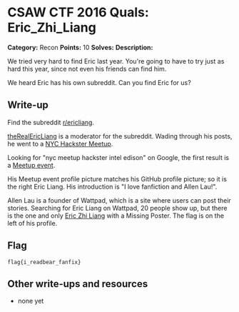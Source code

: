 # CSAW CTF 2016 Quals: Eric_Zhi_Liang

**Category:** Recon
**Points:** 10
**Solves:**
**Description:**

We tried very hard to find Eric last year. You're going to have to try just as hard this year, since not even his friends can find him.

We heard Eric has his own subreddit. Can you find Eric for us?

## Write-up

Find the subreddit [r/ericliang](https://www.reddit.com/r/ericliang).

[theRealEricLiang](https://www.reddit.com/user/theRealEricLiang) is a moderator for the subreddit. Wading through his posts, he went to a [NYC Hackster Meetup](https://www.reddit.com/r/creativecoding/comments/51fas9/has_anyone_worked_with_the_intel_edison/). 

Looking for "nyc meetup hackster intel edison" on Google, the first result is a [Meetup event](http://www.meetup.com/Hackster-NYC/events/232881069/).

His Meetup event profile picture matches his GitHub profile picture; so it is the right Eric Liang. His introduction is "I love fanfiction and Allen Lau!".

Allen Lau is a founder of Wattpad, which is a site where users can post their stories. Searching for Eric Liang on Wattpad, 20 people show up, but there is the one and only [Eric Zhi Liang](https://www.wattpad.com/user/ericZhiLiang) with a Missing Poster. The flag is on the left of his profile.


## Flag
`flag{i_readbear_fanfix}`

## Other write-ups and resources

* none yet
